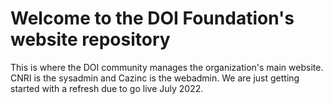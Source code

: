 # Welcome to the DOI Foundation's website repository

This is where the DOI community manages the organization's main website. 
CNRI is the sysadmin and Cazinc is the webadmin. 
We are just getting started with a refresh due to go live July 2022.
